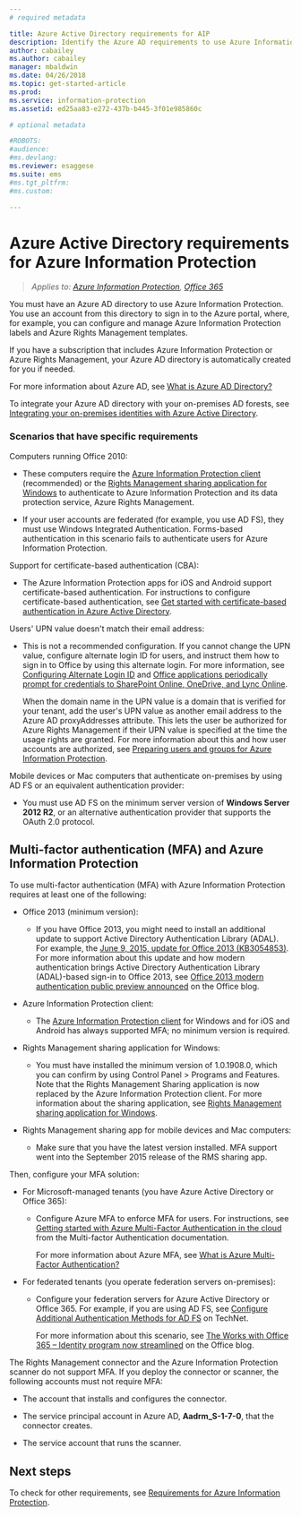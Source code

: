 ```yaml
---
# required metadata

title: Azure Active Directory requirements for AIP
description: Identify the Azure AD requirements to use Azure Information Protection, so that users can be successfully authenticated.
author: cabailey
ms.author: cabailey
manager: mbaldwin
ms.date: 04/26/2018
ms.topic: get-started-article
ms.prod:
ms.service: information-protection
ms.assetid: ed25aa83-e272-437b-b445-3f01e985860c

# optional metadata

#ROBOTS:
#audience:
#ms.devlang:
ms.reviewer: esaggese
ms.suite: ems
#ms.tgt_pltfrm:
#ms.custom:

---
```


# Azure Active Directory requirements for Azure Information Protection

>*Applies to: [Azure Information Protection](https://azure.microsoft.com/pricing/details/information-protection), [Office 365](http://download.microsoft.com/download/E/C/F/ECF42E71-4EC0-48FF-AA00-577AC14D5B5C/Azure_Information_Protection_licensing_datasheet_EN-US.pdf)*

You must have an Azure AD directory to use Azure Information Protection. You use an account from this directory to sign in to the Azure portal, where, for example, you can configure and manage Azure Information Protection labels and Azure Rights Management templates.

If you have a subscription that includes Azure Information Protection or Azure Rights Management, your Azure AD directory is automatically created for you if needed.  

For more information about Azure AD, see [What is Azure AD Directory?](/active-directory/active-directory-whatis)

To integrate your Azure AD directory with your on-premises AD forests, see [Integrating your on-premises identities with Azure Active Directory](/active-directory/active-directory-aadconnect).

### Scenarios that have specific requirements 

Computers running Office 2010: 

- These computers require the [Azure Information Protection client](./rms-client/aip-client.md) (recommended) or the [Rights Management sharing application for Windows](./rms-client/sharing-app-windows.md) to authenticate to Azure Information Protection and its data protection service, Azure Rights Management.

- If your user accounts are federated (for example, you use AD FS), they must use Windows Integrated Authentication. Forms-based authentication in this scenario fails to authenticate users for Azure Information Protection.

Support for certificate-based authentication (CBA):

- The Azure Information Protection apps for iOS and Android support certificate-based authentication. For instructions to configure certificate-based authentication, see [Get started with certificate-based authentication in Azure Active Directory](/azure/active-directory/active-directory-certificate-based-authentication-get-started).

Users' UPN value doesn't match their email address:

- This is not a recommended configuration. If you cannot change the UPN value, configure alternate login ID for users, and instruct them how to sign in to Office by using this alternate login. For more information, see [Configuring Alternate Login ID](/windows-server/identity/ad-fs/operations/configuring-alternate-login-id) and [Office applications periodically prompt for credentials to SharePoint Online, OneDrive, and Lync Online](https://support.microsoft.com/help/2913639/office-applications-periodically-prompt-for-credentials-to-sharepoint-online,-onedrive,-and-lync-online).
    
    When the domain name in the UPN value is a domain that is verified for your tenant, add the user's UPN value as another email address to the Azure AD proxyAddresses attribute. This lets the user be authorized for Azure Rights Management if their UPN value is specified at the time the usage rights are granted. For more information about this and how user accounts are authorized, see [Preparing users and groups for Azure Information Protection](prepare.md).

Mobile devices or Mac computers that authenticate on-premises by using AD FS or an equivalent authentication provider:

- You must use AD FS on the minimum server version of **Windows Server 2012 R2**, or an alternative authentication provider that supports the OAuth 2.0 protocol.

## Multi-factor authentication (MFA) and Azure Information Protection
To use multi-factor authentication (MFA) with Azure Information Protection requires at least one of the following:

-   Office 2013 (minimum version):

    -   If you have Office 2013, you might need to install an additional update to support Active Directory Authentication Library (ADAL). For example, the [June 9, 2015, update for Office 2013 (KB3054853)](https://support.microsoft.com/kb/3054853). For more information about this update and how modern authentication brings Active Directory Authentication Library (ADAL)-based sign-in to Office 2013, see [Office 2013 modern authentication public preview announced](https://blogs.office.com/2015/03/23/office-2013-modern-authentication-public-preview-announced/) on the Office blog.

- Azure Information Protection client:

    - The [Azure Information Protection client](./rms-client/aip-client.md) for Windows and for iOS and Android has always supported MFA; no minimum version is required. 

-   Rights Management sharing application for Windows:

    - You must have installed the minimum version of 1.0.1908.0, which you can confirm by using Control Panel > Programs and Features. Note that the Rights Management Sharing application is now replaced by the Azure Information Protection client. For more information about the sharing application, see [Rights Management sharing application for Windows](./rms-client/sharing-app-windows.md).

-   Rights Management sharing app for mobile devices and Mac computers:

    -   Make sure that you have the latest version installed. MFA support went into the September 2015 release of the RMS sharing app.

Then, configure your MFA solution:

-   For Microsoft-managed tenants (you have Azure Active Directory or Office 365):

    - Configure Azure MFA to enforce MFA for users. For instructions, see [Getting started with Azure Multi-Factor Authentication in the cloud](/multi-factor-authentication/multi-factor-authentication-get-started-cloud) from the Multi-factor Authentication documentation.

        For more information about Azure MFA, see [What is Azure Multi-Factor Authentication?](/multi-factor-authentication/multi-factor-authentication)

- For federated tenants (you operate federation servers on-premises):

    - Configure your federation servers for Azure Active Directory or Office 365. For example, if you are using AD FS, see [Configure Additional Authentication Methods for AD FS](https://technet.microsoft.com/library/dn758113.aspx) on TechNet.

        For more information about this scenario, see  [The Works with Office 365 – Identity program now streamlined](https://blogs.office.com/2014/01/30/the-works-with-office-365-identity-program-now-streamlined/) on the Office blog.

The Rights Management connector and the Azure Information Protection scanner do not support MFA. If you deploy the connector or scanner, the following accounts must not require MFA:

- The account that installs and configures the connector.

- The service principal account in Azure AD, **Aadrm_S-1-7-0**, that the connector creates.
 
- The service account that runs the scanner.

## Next steps
To check for other requirements, see [Requirements for Azure Information Protection](requirements.md).

